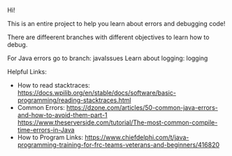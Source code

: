 Hi!

This is an entire project to help you learn about errors and debugging code!

There are diffeerent branches with different objectives to learn how to debug.

For Java errors go to branch: javaIssues
Learn about logging: logging





Helpful Links:
* How to read stacktraces: https://docs.wpilib.org/en/stable/docs/software/basic-programming/reading-stacktraces.html
* Common Errors: https://dzone.com/articles/50-common-java-errors-and-how-to-avoid-them-part-1
               https://www.theserverside.com/tutorial/The-most-common-compile-time-errors-in-Java
* How to Program Links:
    https://www.chiefdelphi.com/t/java-programming-training-for-frc-teams-veterans-and-beginners/416820
    
